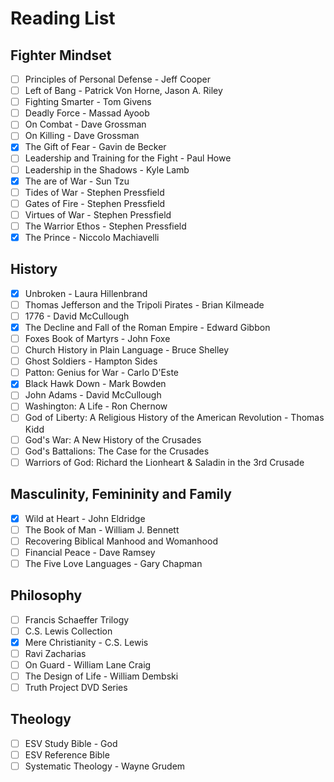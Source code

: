 # Reading List

## Fighter Mindset

- [ ] Principles of Personal Defense - Jeff Cooper
- [ ] Left of Bang - Patrick Von Horne, Jason A. Riley
- [ ] Fighting Smarter - Tom Givens
- [ ] Deadly Force - Massad Ayoob
- [ ] On Combat - Dave Grossman
- [ ] On Killing - Dave Grossman
- [x] The Gift of Fear - Gavin de Becker
- [ ] Leadership and Training for the Fight - Paul Howe
- [ ] Leadership in the Shadows - Kyle Lamb
- [x] The are of War - Sun Tzu
- [ ] Tides of War - Stephen Pressfield
- [ ] Gates of Fire - Stephen Pressfield
- [ ] Virtues of War - Stephen Pressfield
- [ ] The Warrior Ethos - Stephen Pressfield
- [x] The Prince - Niccolo Machiavelli

## History

- [x] Unbroken - Laura Hillenbrand
- [ ] Thomas Jefferson and the Tripoli Pirates - Brian Kilmeade
- [ ] 1776 - David McCullough
- [x] The Decline and Fall of the Roman Empire - Edward Gibbon
- [ ] Foxes Book of Martyrs - John Foxe
- [ ] Church History in Plain Language - Bruce Shelley
- [ ] Ghost Soldiers - Hampton Sides
- [ ] Patton: Genius for War - Carlo D'Este
- [x] Black Hawk Down - Mark Bowden
- [ ] John Adams - David McCullough
- [ ] Washington: A Life - Ron Chernow
- [ ] God of Liberty: A Religious History of the American Revolution - Thomas Kidd
- [ ] God's War: A New History of the Crusades
- [ ] God's Battalions: The Case for the Crusades
- [ ] Warriors of God: Richard the Lionheart & Saladin in the 3rd Crusade

## Masculinity, Femininity and Family

- [x] Wild at Heart - John Eldridge
- [ ] The Book of Man - William J. Bennett
- [ ] Recovering Biblical Manhood and Womanhood
- [ ] Financial Peace - Dave Ramsey
- [ ] The Five Love Languages - Gary Chapman

## Philosophy

- [ ] Francis Schaeffer Trilogy
- [ ] C.S. Lewis Collection
- [x] Mere Christianity - C.S. Lewis
- [ ] Ravi Zacharias
- [ ] On Guard - William Lane Craig
- [ ] The Design of Life - William Dembski
- [ ] Truth Project DVD Series

## Theology

- [ ] ESV Study Bible - God
- [ ] ESV Reference Bible
- [ ] Systematic Theology - Wayne Grudem

